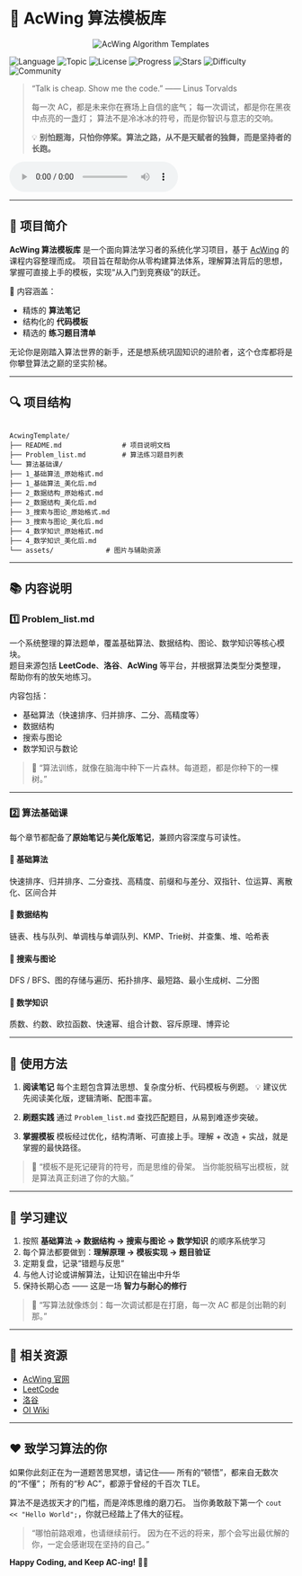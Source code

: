 



# 🚀 AcWing 算法模板库

<p align="center">
  <img src="https://img.shields.io/badge/AcWing_Algorithm_Templates-Keep%20AC--ing-%231188FF?style=for-the-badge&logo=rocket&colorA=222&colorB=1188FF" alt="AcWing Algorithm Templates">
</p>


![Language](https://img.shields.io/badge/Language-C%2B%2B-00599C?style=flat-square&logo=c%2B%2B)
![Topic](https://img.shields.io/badge/Topic-Algorithm-green?style=flat-square)
![License](https://img.shields.io/badge/License-MIT-lightgrey?style=flat-square)
![Progress](https://img.shields.io/badge/Progress-持续更新-blueviolet?style=flat-square&logo=progress)
![Stars](https://img.shields.io/badge/Stars-⭐-yellow?style=flat-square&logo=github)
![Difficulty](https://img.shields.io/badge/Difficulty-算法之路-orange?style=flat-square&logo=leetcode)
![Community](https://img.shields.io/badge/Community-AcWing-ff69b4?style=flat-square&logo=wechat)

> “Talk is cheap. Show me the code.” —— Linus Torvalds  
>
> 每一次 AC，都是未来你在赛场上自信的底气； 
> 每一次调试，都是你在黑夜中点亮的一盏灯； 
> 算法不是冷冰冰的符号，而是你智识与意志的交响。  
>
> 💡 **别怕题海，只怕你停桨。算法之路，从不是天赋者的独舞，而是坚持者的长跑。**




<audio controls>
<source src="assets/README.mp3" type="audio/mpeg">
</audio>


---

## 📖 项目简介

**AcWing 算法模板库** 是一个面向算法学习者的系统化学习项目，基于 [AcWing](https://www.acwing.com/) 的课程内容整理而成。 
项目旨在帮助你从零构建算法体系，理解算法背后的思想，掌握可直接上手的模板，实现“从入门到竞赛级”的跃迁。

📘 内容涵盖：
- 精炼的 **算法笔记**
- 结构化的 **代码模板**
- 精选的 **练习题目清单**

无论你是刚踏入算法世界的新手，还是想系统巩固知识的进阶者，这个仓库都将是你攀登算法之巅的坚实阶梯。

---

## 🔍 项目结构

```

AcwingTemplate/
├── README.md               # 项目说明文档
├── Problem_list.md         # 算法练习题目列表
└── 算法基础课/
├── 1_基础算法_原始格式.md
├── 1_基础算法_美化后.md
├── 2_数据结构_原始格式.md
├── 2_数据结构_美化后.md
├── 3_搜索与图论_原始格式.md
├── 3_搜索与图论_美化后.md
├── 4_数学知识_原始格式.md
├── 4_数学知识_美化后.md
└── assets/             # 图片与辅助资源

```

---

## 📚 内容说明

### 1️⃣ Problem_list.md

一个系统整理的算法题单，覆盖基础算法、数据结构、图论、数学知识等核心模块。  
题目来源包括 **LeetCode**、**洛谷**、**AcWing** 等平台，并根据算法类型分类整理，帮助你有的放矢地练习。

内容包括：
- 基础算法（快速排序、归并排序、二分、高精度等）
- 数据结构
- 搜索与图论
- 数学知识与数论

> 🌱 “算法训练，就像在脑海中种下一片森林。每道题，都是你种下的一棵树。”

---

### 2️⃣ 算法基础课

每个章节都配备了**原始笔记**与**美化版笔记**，兼顾内容深度与可读性。

#### 📘 基础算法
快速排序、归并排序、二分查找、高精度、前缀和与差分、双指针、位运算、离散化、区间合并

#### 📗 数据结构
链表、栈与队列、单调栈与单调队列、KMP、Trie树、并查集、堆、哈希表

#### 📙 搜索与图论
DFS / BFS、图的存储与遍历、拓扑排序、最短路、最小生成树、二分图

#### 📕 数学知识
质数、约数、欧拉函数、快速幂、组合计数、容斥原理、博弈论

---

## 🚀 使用方法

1. **阅读笔记** 
   每个主题包含算法思想、复杂度分析、代码模板与例题。 
   💡 建议优先阅读美化版，逻辑清晰、配图丰富。

2. **刷题实践** 
   通过 `Problem_list.md` 查找匹配题目，从易到难逐步突破。

3. **掌握模板** 
   模板经过优化，结构清晰、可直接上手。理解 + 改造 + 实战，就是掌握的最快路径。

> 🧠 “模板不是死记硬背的符号，而是思维的骨架。 
> 当你能脱稿写出模板，就是算法真正刻进了你的大脑。”

---

## 📝 学习建议

1. 按照 **基础算法 → 数据结构 → 搜索与图论 → 数学知识** 的顺序系统学习  
2. 每个算法都要做到：**理解原理 → 模板实现 → 题目验证**  
3. 定期复盘，记录“错题与反思”  
4. 与他人讨论或讲解算法，让知识在输出中升华  
5. 保持长期心态 —— 这是一场 **智力与耐心的修行**

> 💬 “写算法就像炼剑：每一次调试都是在打磨，每一次 AC 都是剑出鞘的刹那。”





---

## 🔗 相关资源

- [AcWing 官网](https://www.acwing.com/)
- [LeetCode](https://leetcode.cn/)
- [洛谷](https://www.luogu.com.cn/)
- [OI Wiki](https://oi-wiki.org/)

---

## ❤️ 致学习算法的你

如果你此刻正在为一道题苦思冥想，请记住—— 
所有的“顿悟”，都来自无数次的“不懂”； 
所有的“秒 AC”，都源于曾经的千百次 TLE。  

算法不是选拔天才的门槛，而是淬炼思维的磨刀石。 
当你勇敢敲下第一个 `cout << "Hello World";`，你就已经踏上了伟大的征程。  

> “哪怕前路艰难，也请继续前行。 
> 因为在不远的将来，那个会写出最优解的你，一定会感谢现在坚持的自己。”

**Happy Coding, and Keep AC-ing!** 🎉💪



